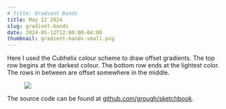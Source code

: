 ```yaml
---
# title: Gradient Bands
title: May 12 2024
slug: gradient-bands
date: 2024-05-12T12:00:00-04:00
thumbnail: gradient-bands-small.png
---
```

Here I used the Cubhelix colour scheme to draw offset gradients.
The top row begins at the darkest colour.
The bottom row ends at the lightest color.
The rows in between are offset somewhere in the middle.

<figure>
  <img src="gradient-bands.png" />
</figure>

The source code can be found at [github.com/grough/sketchbook](https://github.com/grough/sketchbook/blob/main/sketch_240512a_QuantizeOffset/sketch_240512a_QuantizeOffset.pde).
